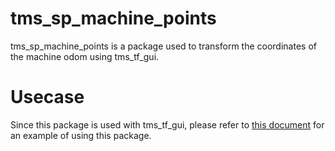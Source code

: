 # tms_sp_machine_points

tms_sp_machine_points is a package used to transform the coordinates of the machine odom using tms_tf_gui.

# Usecase

Since this package is used with tms_tf_gui, please refer to [this document](../../tms_tf/tms_tf_gui) for an example of using this package.